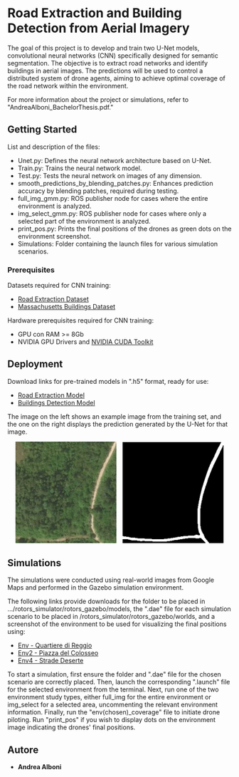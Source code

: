 # Road Extraction and Building Detection from Aerial Imagery 

The goal of this project is to develop and train two U-Net models, convolutional neural networks (CNN) specifically designed for semantic segmentation. The objective is to extract road networks and identify buildings in aerial images. The predictions will be used to control a distributed system of drone agents, aiming to achieve optimal coverage of the road network within the environment.

For more information about the project or simulations, refer to "AndreaAlboni_BachelorThesis.pdf."

## Getting Started

List and description of the files:

- Unet.py: Defines the neural network architecture based on U-Net.
- Train.py: Trains the neural network model.
- Test.py: Tests the neural network on images of any dimension.
- smooth_predictions_by_blending_patches.py: Enhances prediction accuracy by blending patches, required during testing.
- full_img_gmm.py: ROS publisher node for cases where the entire environment is analyzed.
- img_select_gmm.py: ROS publisher node for cases where only a selected part of the environment is analyzed.
- print_pos.py: Prints the final positions of the drones as green dots on the environment screenshot.
- Simulations: Folder containing the launch files for various simulation scenarios.

### Prerequisites

Datasets required for CNN training:
- [Road Extraction Dataset](https://www.kaggle.com/datasets/balraj98/deepglobe-road-extraction-dataset)
- [Massachusetts Buildings Dataset](https://www.kaggle.com/datasets/balraj98/massachusetts-buildings-dataset/code)

Hardware prerequisites required for CNN training:
- GPU con RAM >= 8Gb
- NVIDIA GPU Drivers and [NVIDIA CUDA Toolkit](https://developer.nvidia.com/cuda-toolkit)

## Deployment

Download links for pre-trained models in ".h5" format, ready for use:
- [Road Extraction Model](https://drive.google.com/file/d/1dfdPuzAOjxv7tyFnCo3qPSDg3BL5kKfM/view?usp=sharing)
- [Buildings Detection Model](https://drive.google.com/file/d/15yyEJvJOZt-Vyrrf1LVo7sACHjIAR_w8/view?usp=sharing)


The image on the left shows an example image from the training set, and the one on the right displays the prediction generated by the U-Net for that image.

<p align="center">
  <img src="Images/training_image.png" alt="Training Set Image" width="45%" style="padding-right: 10px;">
  <img src="Images/prediction.png" alt="U-Net Prediction" width="45%">
</p>

## Simulations

The simulations were conducted using real-world images from Google Maps and performed in the Gazebo simulation environment.

The following links provide downloads for the folder to be placed in .../rotors_simulator/rotors_gazebo/models, the ".dae" file for each simulation scenario to be placed in /rotors_simulator/rotors_gazebo/worlds, and a screenshot of the environment to be used for visualizing the final positions using:
- [Env - Quartiere di Reggio](https://drive.google.com/drive/folders/1L25QgqlFMfakWQTzxJSdDt4-lm1PjnNi?usp=sharing)
- [Env2 - Piazza del Colosseo](https://drive.google.com/drive/folders/1oCj5WPZFEup1hIQGeR_18bMNa0J6-P2m?usp=sharing)
- [Env4 - Strade Deserte](https://drive.google.com/drive/folders/13jji2yHSe3YBYaXJBXi-htyltGrIq8ox?usp=sharing)

To start a simulation, first ensure the folder and ".dae" file for the chosen scenario are correctly placed. Then, launch the corresponding ".launch" file for the selected environment from the terminal. Next, run one of the two environment study types, either full_img for the entire environment or img_select for a selected area, uncommenting the relevant environment information. Finally, run the "env(chosen)_coverage" file to initiate drone piloting. Run "print_pos" if you wish to display dots on the environment image indicating the drones' final positions.

## Autore

  - **Andrea Alboni** 
